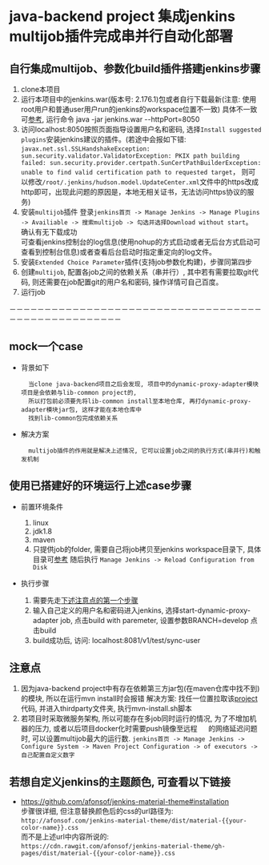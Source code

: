 # java-backend project 集成jenkins multijob插件完成串并行自动化部署


## 自行集成multijob、参数化build插件搭建jenkins步骤
1. clone本项目
2. 运行本项目中的jenkins.war(版本号: 2.176.1)包或者自行下载最新(注意: 使用root用户和普通user用户run的jenkins的workspace位置不一致)
   具体不一致可[参考](https://github.com/EugeneHuang9638/treadpit/wiki/summary#323-linux%E4%B8%8D%E5%90%8C%E7%94%A8%E6%88%B7%E8%BF%90%E8%A1%8Cjenkinswar), 运行命令 java -jar jenkins.war --httpPort=8050
3. 访问localhost:8050按照页面指导设置用户名和密码, 选择`Install suggested plugins`安装jenkins建议的插件。(若途中会报如下错: `javax.net.ssl.SSLHandshakeException: sun.security.validator.ValidatorException: PKIX path building failed: sun.security.provider.certpath.SunCertPathBuilderException: unable to find valid certification path to requested target`， 则可以修改`/root/.jenkins/hudson.model.UpdateCenter.xml`文件中的https改成http即可，出现此问题的原因是，本地无相关证书，无法访问https协议的服务)
4. 安装`multijob`插件
   登录`jenkins首页 -> Manage Jenkins -> Manage Plugins -> Availiable -> 搜索multijob -> 勾选并选择Download without start`。 确认有无下载成功  
   可查看jenkins控制台的log信息(使用nohup的方式启动或者无后台方式启动可查看到控制台信息)或者查看后台启动时指定重定向的log文件。
5. 安装`Extended Choice Parameter`插件(支持job参数化构建)，步骤同第四步
6. 创建`multijob`, 配置各job之间的依赖关系（串并行）, 其中若有需要拉取git代码, 则还需要在job配置git的用户名和密码, 操作详情可自己百度。
7. 运行job

－－－－－－－－－－－－－－－－－－－－－－－－－－－－－－－－－－－－－－－－－－－－－－－－－－－－

## mock一个case
* 背景如下
  ```
    当clone java-backend项目之后会发现, 项目中的dynamic-proxy-adapter模块项目是会依赖与lib-common project的,
    所以打包前必须要先将lib-common install至本地仓库, 再打dynamic-proxy-adapter模块jar包, 这样才能在本地仓库中
    找到lib-common包完成依赖关系
  ```

* 解决方案
  ```
    multijob插件的作用就是解决上述情况, 它可以设置job之间的执行方式(串并行)和触发机制
  ```
## 使用已搭建好的环境运行上述case步骤
* 前置环境条件
  1. linux  
  2. jdk1.8  
  3. maven  
  4. 只提供job的folder, 需要自己将job拷贝至jenkins workspace目录下, 具体目录可[参考](https://github.com/EugeneHuang9638/treadpit/wiki/summary#323-linux%E4%B8%8D%E5%90%8C%E7%94%A8%E6%88%B7%E8%BF%90%E8%A1%8Cjenkinswar)
     随后执行 `Manage Jenkins -> Reload Configuration from Disk`
  
* 执行步骤
  1. 需要先走[下述注意点的第一个步骤](https://github.com/EugeneHuang9638/jenkins-java-backend#%E6%B3%A8%E6%84%8F%E7%82%B9)
  2. 输入自己定义的用户名和密码进入jenkins, 选择start-dynamic-proxy-adapter job, 点击build with paremeter, 设置参数BRANCH=develop 点击build
  3. build成功后, 访问: localhost:8081/v1/test/sync-user


## 注意点
1. 因为java-backend project中有存在依赖第三方jar包(在maven仓库中找不到)的模块, 所以在运行mvn install时会报错
   解决方案: 找任一位置拉取该[project](https://github.com/EugeneHuang9638/dynamic-proxy-adapter)代码, 并进入thirdparty文件夹,
   执行mvn-install.sh脚本
2. 若项目时采取微服务架构, 所以可能存在多job同时运行的情况, 为了不增加机器的压力, 或者以后项目docker化时需要push镜像至远程
　 的网络延迟问题时, 可以设置multijob最大的运行数.
   `jenkins首页 -> Manage Jenkins -> Configure System -> Maven Project Configuration -> of executors -> 自己配置自定义数字`


## 若想自定义jenkins的主题颜色, 可查看以下链接
* https://github.com/afonsof/jenkins-material-theme#installation  
  步骤很详细, 但注意替换颜色后的css的url路径为:   
  `http://afonsof.com/jenkins-material-theme/dist/material-{{your-color-name}}.css`  
  而不是上述url中内容所说的:  
  `https://cdn.rawgit.com/afonsof/jenkins-material-theme/gh-pages/dist/material-{{your-color-name}}.css`

